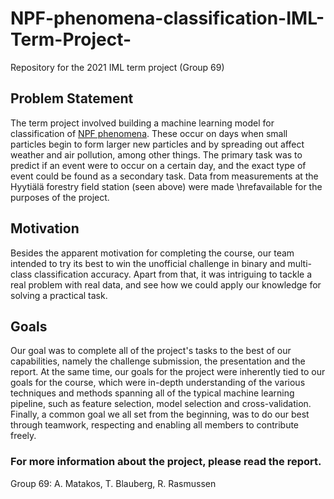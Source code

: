 # NPF-phenomena-classification-IML-Term-Project-
Repository for the 2021 IML term project (Group 69)

## Problem Statement
The term project involved building a machine learning model for classification of [NPF phenomena](https://iopscience.iop.org/article/10.1088/1748-9326/aadf3c). These occur on days when small particles begin to form larger new particles and by spreading out affect weather and air pollution, among other things. The primary task was to predict if an event were to occur on a certain day, and the exact type of event could be found as a secondary task. Data from measurements at the Hyytiälä forestry field station (seen above) were made \hrefavailable for the purposes of the project.


## Motivation
Besides the apparent motivation for completing the course, our team intended to try its best to win the unofficial challenge in binary and multi-class classification accuracy. Apart from that, it was intriguing to tackle a real problem with real data, and see how we could apply our knowledge for solving a practical task. 

## Goals 
Our goal was to complete all of the project's tasks to the best of our capabilities, namely the challenge submission, the presentation and the report. At the same time, our goals for the project were inherently tied to our goals for the course, which were in-depth understanding of the various techniques and methods spanning all of the typical machine learning pipeline, such as feature selection, model selection and cross-validation.  Finally, a common goal we all set from the beginning, was to do our best through teamwork, respecting and enabling all members to contribute freely. 

### For more information about the project, please read the report.

Group 69: A. Matakos, T. Blauberg, R. Rasmussen
